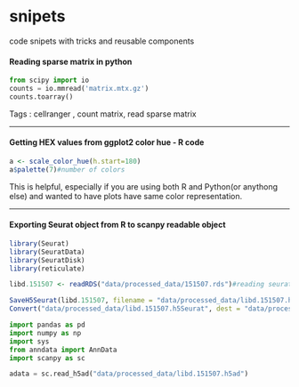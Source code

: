 # snipets
code snipets with tricks and reusable components


#### Reading sparse matrix in python
```python
from scipy import io
counts = io.mmread('matrix.mtx.gz')
counts.toarray()
```
Tags : cellranger , count matrix, read sparse matrix

---

#### Getting HEX values from ggplot2 color hue - R code
```R
a <- scale_color_hue(h.start=180)
a$palette(7)#number of colors
```
This is helpful, especially if you are using both R and Python(or anythong else) and wanted to have plots have same color representation.

---

#### Exporting Seurat object from R to scanpy readable object

```R
library(Seurat)
library(SeuratData)
library(SeuratDisk)
library(reticulate)

libd.151507 <- readRDS("data/processed_data/151507.rds")#reading seurat object processed and stored in directory

SaveH5Seurat(libd.151507, filename = "data/processed_data/libd.151507.h5Seurat")
Convert("data/processed_data/libd.151507.h5Seurat", dest = "data/processed_data/libd.151507.h5ad")
```

```python
import pandas as pd
import numpy as np
import sys
from anndata import AnnData
import scanpy as sc

adata = sc.read_h5ad("data/processed_data/libd.151507.h5ad")

```
